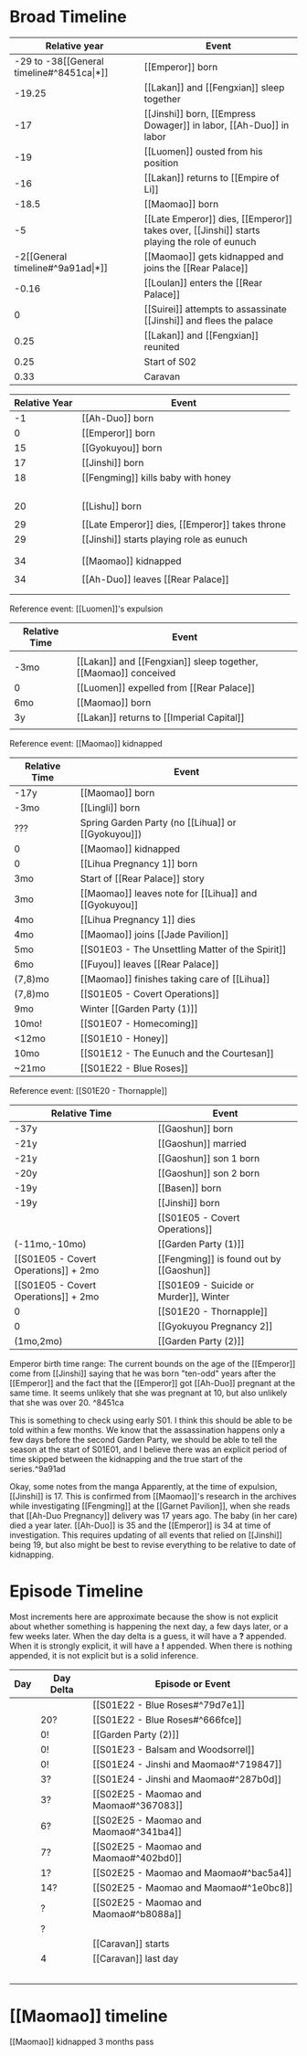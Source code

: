 # Broad Timeline

| Relative year                             | Event                                                                                       |
| ----------------------------------------- | ------------------------------------------------------------------------------------------- |
| -29 to -38[[General timeline#^8451ca\|*]] | [[Emperor]] born                                                                            |
| -19.25                                    | [[Lakan]] and [[Fengxian]] sleep together                                                   |
| -17                                       | [[Jinshi]] born, [[Empress Dowager]] in labor, [[Ah-Duo]] in labor                          |
| -19                                       | [[Luomen]] ousted from his position                                                         |
| -16                                       | [[Lakan]] returns to [[Empire of Li]]                                                       |
| -18.5                                     | [[Maomao]] born                                                                             |
| -5                                        | [[Late Emperor]] dies, [[Emperor]] takes over, [[Jinshi]] starts playing the role of eunuch |
| -2[[General timeline#^9a91ad\|*]]         | [[Maomao]] gets kidnapped and joins the [[Rear Palace]]                                     |
| -0.16                                     | [[Loulan]] enters the [[Rear Palace]]                                                       |
| 0                                         | [[Suirei]] attempts to assassinate [[Jinshi]] and flees the palace                          |
| 0.25                                      | [[Lakan]] and [[Fengxian]] reunited                                                         |
| 0.25                                      | Start of S02                                                                                |
| 0.33                                      | Caravan                                                                                     |

| Relative Year | Event                                           |
| ------------- | ----------------------------------------------- |
| -1            | [[Ah-Duo]] born                                 |
| 0             | [[Emperor]] born                                |
| 15            | [[Gyokuyou]] born                               |
| 17            | [[Jinshi]] born                                 |
| 18            | [[Fengming]] kills baby with honey              |
|               |                                                 |
|               |                                                 |
|               |                                                 |
|               |                                                 |
| 20            | [[Lishu]] born                                  |
|               |                                                 |
| 29            | [[Late Emperor]] dies, [[Emperor]] takes throne |
| 29            | [[Jinshi]] starts playing role as eunuch        |
|               |                                                 |
|               |                                                 |
| 34            | [[Maomao]] kidnapped                            |
|               |                                                 |
| 34            | [[Ah-Duo]] leaves [[Rear Palace]]               |
|               |                                                 |
|               |                                                 |

Reference event: [[Luomen]]'s expulsion

| Relative Time | Event                                                           |
| ------------- | --------------------------------------------------------------- |
|               |                                                                 |
| -3mo          | [[Lakan]] and [[Fengxian]] sleep together, [[Maomao]] conceived |
| 0             | [[Luomen]] expelled from [[Rear Palace]]                        |
| 6mo           | [[Maomao]] born                                                 |
| 3y            | [[Lakan]] returns to [[Imperial Capital]]                       |
|               |                                                                 |

Reference event: [[Maomao]] kidnapped

| Relative Time | Event                                                 |
| ------------- | ----------------------------------------------------- |
| -17y          | [[Maomao]] born                                       |
| -3mo          | [[Lingli]] born                                       |
| ???           | Spring Garden Party (no [[Lihua]] or [[Gyokuyou]])    |
| 0             | [[Maomao]] kidnapped                                  |
| 0             | [[Lihua Pregnancy 1]] born                            |
| 3mo           | Start of [[Rear Palace]] story                        |
| 3mo           | [[Maomao]] leaves note for [[Lihua]] and [[Gyokuyou]] |
| 4mo           | [[Lihua Pregnancy 1]] dies                            |
| 4mo           | [[Maomao]] joins [[Jade Pavilion]]                    |
| 5mo           | [[S01E03 - The Unsettling Matter of the Spirit]]      |
| 6mo           | [[Fuyou]] leaves [[Rear Palace]]                      |
| (7,8)mo       | [[Maomao]] finishes taking care of [[Lihua]]          |
| (7,8)mo       | [[S01E05 - Covert Operations]]                        |
| 9mo           | Winter [[Garden Party (1)]]                           |
| 10mo!         | [[S01E07 - Homecoming]]                               |
| <12mo         | [[S01E10 - Honey]]                                    |
| 10mo          | [[S01E12 - The Eunuch and the Courtesan]]             |
| ~21mo         | [[S01E22 - Blue Roses]]                               |

Reference event: [[S01E20 - Thornapple]]

| Relative Time                        | Event                                    |
| ------------------------------------ | ---------------------------------------- |
| -37y                                 | [[Gaoshun]] born                         |
| -21y                                 | [[Gaoshun]] married                      |
| -21y                                 | [[Gaoshun]] son 1 born                   |
| -20y                                 | [[Gaoshun]] son 2 born                   |
| -19y                                 | [[Basen]] born                           |
| -19y                                 | [[Jinshi]] born                          |
|                                      | [[S01E05 - Covert Operations]]           |
| (-11mo,-10mo)                        | [[Garden Party (1)]]                     |
| [[S01E05 - Covert Operations]] + 2mo | [[Fengming]] is found out by [[Gaoshun]] |
| [[S01E05 - Covert Operations]] + 2mo | [[S01E09 - Suicide or Murder]], Winter   |
| 0                                    | [[S01E20 - Thornapple]]                  |
| 0                                    | [[Gyokuyou Pregnancy 2]]                 |
| (1mo,2mo)                            | [[Garden Party (2)]]                     |


Emperor birth time range: The current bounds on the age of the [[Emperor]] come from [[Jinshi]] saying that he was born "ten-odd" years after the [[Emperor]] and the fact that the [[Emperor]] got [[Ah-Duo]] pregnant at the same time. It seems unlikely that she was pregnant at 10, but also unlikely that she was over 20. ^8451ca

This is something to check using early S01.  I think this should be able to be told within a few months. We know that the assassination happens only a few days before the second Garden Party, we should be able to tell the season at the start of S01E01, and I believe there was an explicit period of time skipped between the kidnapping and the true start of the series.^9a91ad

Okay, some notes from the manga
Apparently, at the time of expulsion, [[Jinshi]] is 17. This is confirmed from [[Maomao]]'s research in the archives while investigating [[Fengming]] at the [[Garnet Pavilion]], when she reads that [[Ah-Duo Pregnancy]] delivery was 17 years ago.
The baby (in her care) died a year later.
[[Ah-Duo]] is 35 and the [[Emperor]] is 34 at time of investigation.
This requires updating of all events that relied on [[Jinshi]] being 19, but also might be best to revise everything to be relative to date of kidnapping.
# Episode Timeline
Most increments here are approximate because the show is not explicit about whether something is happening the next day, a few days later, or a few weeks later. When the day delta is a guess, it will have a **?** appended. When it is strongly explicit, it will have a **!** appended. When there is nothing appended, it is not explicit but is a solid inference.

| Day | Day Delta | Episode or Event                       |
| --- | --------- | -------------------------------------- |
|     |           | [[S01E22 - Blue Roses#^79d7e1]]        |
|     | 20?       | [[S01E22 - Blue Roses#^666fce]]        |
|     | 0!        | [[Garden Party (2)]]                   |
|     | 0!        | [[S01E23 - Balsam and Woodsorrel]]     |
|     | 0!        | [[S01E24 - Jinshi and Maomao#^719847]] |
|     | 3?        | [[S01E24 - Jinshi and Maomao#^287b0d]] |
|     | 3?        | [[S02E25 - Maomao and Maomao#^367083]] |
|     | 6?        | [[S02E25 - Maomao and Maomao#^341ba4]] |
|     | 7?        | [[S02E25 - Maomao and Maomao#^402bd0]] |
|     | 1?        | [[S02E25 - Maomao and Maomao#^bac5a4]] |
|     | 14?       | [[S02E25 - Maomao and Maomao#^1e0bc8]] |
|     | ?         | [[S02E25 - Maomao and Maomao#^b8088a]] |
|     | ?         |                                        |
|     |           | [[Caravan]] starts                     |
|     | 4         | [[Caravan]] last day                   |
|     |           |                                        |
|     |           |                                        |
|     |           |                                        |
|     |           |                                        |
|     |           |                                        |
# [[Maomao]] timeline
[[Maomao]] kidnapped
3 months pass
